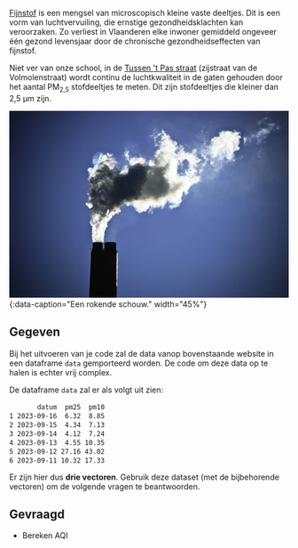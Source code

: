 <a href="https://nl.wikipedia.org/wiki/Fijnstof" target="_blank">Fijnstof</a> is een mengsel van microscopisch kleine vaste deeltjes. Dit is een vorm van luchtvervuiling, die ernstige gezondheidsklachten kan veroorzaken. Zo verliest in Vlaanderen elke inwoner gemiddeld ongeveer één gezond levensjaar door de chronische gezondheidseffecten van fijnstof.

Niet ver van onze school, in de <a href="https://aqicn.org/station/@66337#/z/18" target="_blank">Tussen 't Pas straat</a> (zijstraat van de Volmolenstraat) wordt continu de luchtkwaliteit in de gaten gehouden door het aantal PM<sub>2,5</sub> stofdeeltjes te meten. Dit zijn stofdeeltjes die kleiner dan 2,5 µm zijn.

![Een rokende schouw.](media/air-quality.jpg "Een rokende schouw."){:data-caption="Een rokende schouw." width="45%"}

## Gegeven

Bij het uitvoeren van je code zal de data vanop bovenstaande website in een dataframe `data` gemporteerd worden. De code om deze data op te halen is echter vrij complex.

De dataframe `data` zal er als volgt uit zien:

```
       datum  pm25  pm10
1 2023-09-16  6.32  8.85
2 2023-09-15  4.34  7.13
3 2023-09-14  4.12  7.24
4 2023-09-13  4.55 10.35
5 2023-09-12 27.16 43.02
6 2023-09-11 10.32 17.33
```

Er zijn hier dus **drie vectoren**. Gebruik deze dataset (met de bijbehorende vectoren) om de volgende vragen te beantwoorden.

## Gevraagd

- Bereken AQI